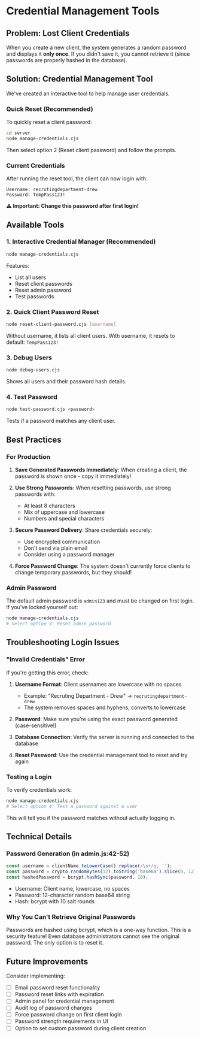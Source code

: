 # Credential Management Tools

## Problem: Lost Client Credentials

When you create a new client, the system generates a random password and displays it **only once**. If you didn't save it, you cannot retrieve it (since passwords are properly hashed in the database).

## Solution: Credential Management Tool

We've created an interactive tool to help manage user credentials.

### Quick Reset (Recommended)

To quickly reset a client password:

```bash
cd server
node manage-credentials.cjs
```

Then select option 2 (Reset client password) and follow the prompts.

### Current Credentials

After running the reset tool, the client can now login with:

```
Username: recrutingdepartment-drew
Password: TempPass123!
```

**⚠️ Important: Change this password after first login!**

## Available Tools

### 1. Interactive Credential Manager (Recommended)

```bash
node manage-credentials.cjs
```

Features:
- List all users
- Reset client passwords
- Reset admin password
- Test passwords

### 2. Quick Client Password Reset

```bash
node reset-client-password.cjs [username]
```

Without username, it lists all client users.
With username, it resets to default: `TempPass123!`

### 3. Debug Users

```bash
node debug-users.cjs
```

Shows all users and their password hash details.

### 4. Test Password

```bash
node test-password.cjs <password>
```

Tests if a password matches any client user.

## Best Practices

### For Production

1. **Save Generated Passwords Immediately**: When creating a client, the password is shown once - copy it immediately!

2. **Use Strong Passwords**: When resetting passwords, use strong passwords with:
   - At least 8 characters
   - Mix of uppercase and lowercase
   - Numbers and special characters

3. **Secure Password Delivery**: Share credentials securely:
   - Use encrypted communication
   - Don't send via plain email
   - Consider using a password manager

4. **Force Password Change**: The system doesn't currently force clients to change temporary passwords, but they should!

### Admin Password

The default admin password is `admin123` and must be changed on first login. If you've locked yourself out:

```bash
node manage-credentials.cjs
# Select option 3: Reset admin password
```

## Troubleshooting Login Issues

### "Invalid Credentials" Error

If you're getting this error, check:

1. **Username Format**: Client usernames are lowercase with no spaces
   - Example: "Recruting Department - Drew" → `recrutingdepartment-drew`
   - The system removes spaces and hyphens, converts to lowercase

2. **Password**: Make sure you're using the exact password generated (case-sensitive!)

3. **Database Connection**: Verify the server is running and connected to the database

4. **Reset Password**: Use the credential management tool to reset and try again

### Testing a Login

To verify credentials work:

```bash
node manage-credentials.cjs
# Select option 4: Test a password against a user
```

This will tell you if the password matches without actually logging in.

## Technical Details

### Password Generation (in admin.js:42-52)

```javascript
const username = clientName.toLowerCase().replace(/\s+/g, '');
const password = crypto.randomBytes(12).toString('base64').slice(0, 12);
const hashedPassword = bcrypt.hashSync(password, 10);
```

- Username: Client name, lowercase, no spaces
- Password: 12-character random base64 string
- Hash: bcrypt with 10 salt rounds

### Why You Can't Retrieve Original Passwords

Passwords are hashed using bcrypt, which is a one-way function. This is a security feature! Even database administrators cannot see the original password. The only option is to reset it.

## Future Improvements

Consider implementing:
- [ ] Email password reset functionality
- [ ] Password reset links with expiration
- [ ] Admin panel for credential management
- [ ] Audit log of password changes
- [ ] Force password change on first client login
- [ ] Password strength requirements in UI
- [ ] Option to set custom password during client creation
